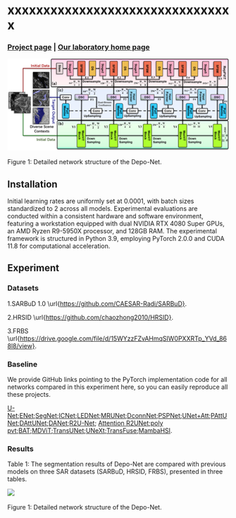 # xxxxxxxxxxxxxxxxxxxxxxxxxxxxxxxx

### [Project page](https://github.com/IMOP-lab/Depo-Net) | [Our laboratory home page](https://github.com/IMOP-lab) 

<div align=left>
  <img src="Images/image_Depo.png">
</div>
<p align=left>
  Figure 1: Detailed network structure of the Depo-Net.
</p>



## Installation
Initial learning rates are uniformly set at 0.0001, with batch sizes standardized to 2 across all models.  Experimental evaluations are conducted within a consistent hardware and software environment, featuring a workstation equipped with dual NVIDIA RTX 4080 Super GPUs, an AMD Ryzen R9-5950X processor, and 128GB RAM.  The experimental framework is structured in Python 3.9, employing PyTorch 2.0.0 and CUDA 11.8 for computational acceleration.

## Experiment
### Datasets
1.SARBuD 1.0 \url{https://github.com/CAESAR-Radi/SARBuD}.

2.HRSID \url{https://github.com/chaozhong2010/HRSID}.

3.FRBS \url{https://drive.google.com/file/d/15WYzzFZvAHmqSIW0PXXRTp_YVd_868l8/view}.

### Baseline
We provide GitHub links pointing to the PyTorch implementation code for all networks compared in this experiment here, so you can easily reproduce all these projects.

[U-Net](https://github.com/milesial/Pytorch-UNet);[ENet](https://github.com/davidtvs/PyTorch-ENet);[SegNet](https://github.com/vinceecws/SegNet_PyTorch?tab=readme-ov-file);[ICNet](https://github.com/hszhao/ICNet);[LEDNet](https://github.com/sczhou/LEDNet);[MRUNet](https://github.com/cyan-utokyo/MRUnet.git);[DconnNet](https://github.com/Zyun-Y/DconnNet);[PSPNet](https://github.com/hszhao/PSPNet.git);[UNet+Att](https://github.com/EvilPsyCHo/Attention-PyTorch.git);[PAttUNet](https://github.com/faresbougourzi/PDAtt-Unet);[DAttUNet](https://github.com/faresbougourzi/PDAtt-Unet);[DANet](https://github.com/junfu1115/DANet);[R2U-Net](https://github.com/ncpaddle/R2UNet-paddle); [Attention R2UNet](https://github.com/LeeJunHyun/Image_Segmentation);[poly pvt](https://github.com/DengPingFan/Polyp-PVT.git);[BAT](https://github.com/sharkdp/bat.git);[MDViT](https://github.com/siyi-wind/MDViT.git);[TransUNet](https://github.com/Beckschen/TransUNet.git);[UNeXt](https://github.com/jeya-maria-jose/UNeXt-pytorch.git);[TransFuse](https://github.com/Rayicer/TransFuse.git);[MambaHSI](https://github.com/li-yapeng/MambaHSI.git).

### Results
Table 1: The segmentation results of Depo-Net are compared with previous models on three SAR datasets (SARBuD, HRSID, FRBS), presented in three tables. 

<div align=left>
  <img src="Tables/SARBuD.png">
</div>
<p align=left>
  Figure 1: Detailed network structure of the Depo-Net.
</p>
